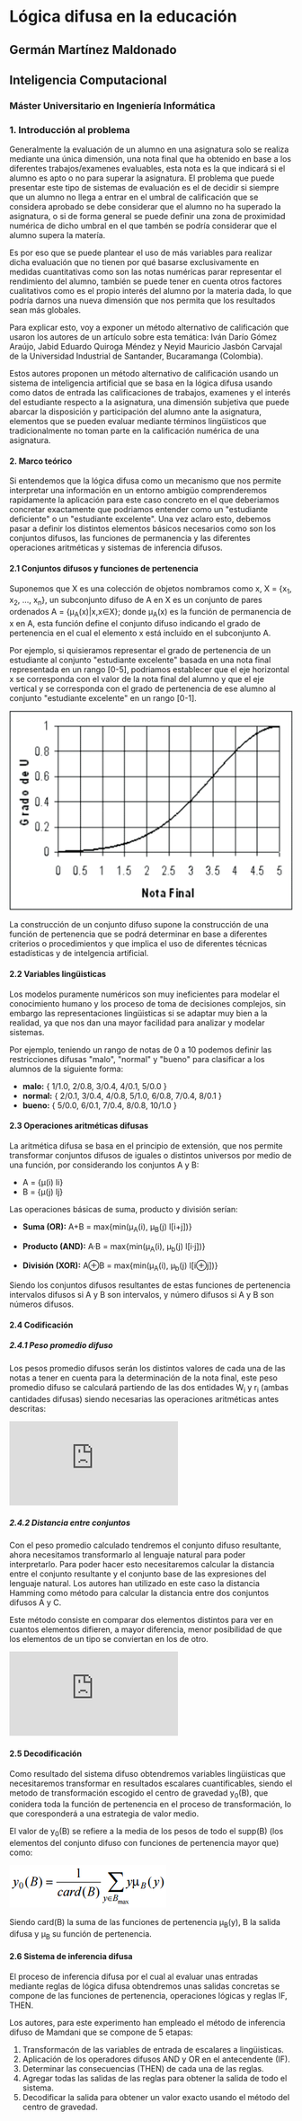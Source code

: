 # Lógica difusa en la educación

## Germán Martínez Maldonado
## Inteligencia Computacional
### Máster Universitario en Ingeniería Informática

### 1. Introducción al problema

Generalmente la evaluación de un alumno en una asignatura solo se realiza mediante una única dimensión, una nota final que ha obtenido en base a los diferentes trabajos/examenes evaluables, esta nota es la que indicará si el alumno es apto o no para superar la asignatura. El problema que puede presentar este tipo de sistemas de evaluación es el de decidir si siempre que un alumno no llega a entrar en el umbral de calificación que se considera aprobado se debe considerar que el alumno no ha superado la asignatura, o si de forma general se puede definir una zona de proximidad numérica de dicho umbral en el que tambén se podría considerar que el alumno supera la matería.

Es por eso que se puede plantear el uso de más variables para realizar dicha evaluación que no tienen por qué basarse exclusivamente en medidas cuantitativas como son las notas numéricas parar representar el rendimiento del alumno, también se puede tener en cuenta otros factores cualitativos como es el propio interés del alumno por la materia dada, lo que podría darnos una nueva dimensión que nos permita que los resultados sean más globales.

Para explicar esto, voy a exponer un método alternativo de calificación que usaron los autores de un artículo sobre esta temática: Iván Darío Gómez Araújo, Jabid Eduardo Quiroga Méndez y Neyid Mauricio Jasbón Carvajal de la Universidad Industrial de Santander, Bucaramanga (Colombia).

Estos autores proponen un método alternativo de calificación usando un sistema de inteligencia artificial que se basa en la lógica difusa usando como datos de entrada las calificaciones de trabajos, examenes y el interés del estudiante respecto a la asignatura, una dimensión subjetiva que puede abarcar la disposición y participación del alumno ante la asignatura, elementos que se pueden evaluar mediante términos lingüisticos que tradicionalmente no toman parte en la calificación numérica de una asignatura.

#### 2. Marco teórico

Si entendemos que la lógica difusa como un mecanismo que nos permite interpretar una información en un entorno ambigüo comprenderemos rapidamente la aplicación para este caso concreto en el que deberiamos concretar exactamente que podriamos entender como un "estudiante deficiente" o un "estudiante excelente". Una vez aclaro esto, debemos pasar a definir los distintos elementos básicos necesarios como son los conjuntos difusos, las funciones de permanencia y las diferentes operaciones aritméticas y sistemas de inferencia difusos.

#### 2.1 Conjuntos difusos y funciones de pertenencia

Suponemos que X es una colección de objetos nombramos como x, X = {x<sub>1</sub>, x<sub>2</sub>, ..., x<sub>n</sub>}, un subconjunto difuso de A en X es un conjunto de pares ordenados A = {µ<sub>A</sub>(x)|x,x∈X}; donde µ<sub>A</sub>(x) es la función de permanencia de x en A, esta función define el conjunto difuso indicando el grado de pertenencia en el cual el elemento x está incluido en el subconjunto A.

Por ejemplo, si quisieramos representar el grado de pertenencia de un estudiante al conjunto "estudiante excelente" basada en una nota final representada en un rango [0-5], podriamos establecer que el eje horizontal x se corresponda con el valor de la nota final del alumno y que el eje vertical y se corresponda con el grado de pertenencia de ese alumno al conjunto "estudiante excelente" en un rango [0-1].

![graficaPertenencia](images/graficaPertenencia.png)

La construcción de un conjunto difuso supone la construcción de una función de pertenencia que se podrá determinar en base a diferentes criterios o procedimientos y que implica el uso de diferentes técnicas estadísticas y de intelgencia artificial.

#### 2.2 Variables lingüisticas

Los modelos puramente numéricos son muy ineficientes para modelar el conocimiento humano y los proceso de toma de decisiones complejos, sin embargo las representaciones lingüisticas si se adaptar muy bien a la realidad, ya que nos dan una mayor facilidad para analizar y modelar sistemas.

Por ejemplo, teniendo un rango de notas de 0 a 10 podemos definir las restricciones difusas "malo", "normal" y "bueno" para clasificar a los alumnos de la siguiente forma:

- **malo:** { 1/1.0, 2/0.8, 3/0.4, 4/0.1, 5/0.0 }
- **normal:** { 2/0.1, 3/0.4, 4/0.8, 5/1.0, 6/0.8, 7/0.4, 8/0.1 }
- **bueno:** { 5/0.0, 6/0.1, 7/0.4, 8/0.8, 10/1.0 }

#### 2.3 Operaciones aritméticas difusas

La aritmética difusa se basa en el principio de extensión, que nos permite transformar conjuntos difusos de iguales o distintos universos por medio de una función, por considerando los conjuntos A y B:

- A = {µ(i) Ii}
- B = {µ(j) Ij}

Las operaciones básicas de suma, producto y división serían:

- **Suma (OR):** A+B = max{min(µ<sub>A</sub>(i), µ<sub>B</sub>(j) l[i+j])}

- **Producto (AND):** A·B = max{min(µ<sub>A</sub>(i), µ<sub>b</sub>(j) l[i·j])}

- **División (XOR):** A⊕B = max{min(µ<sub>A</sub>(i), µ<sub>b</sub>(j) l[i⊕j])}

Siendo los conjuntos difusos resultantes de estas funciones de pertenencia intervalos difusos si A y B son intervalos, y número difusos si A y B son números difusos.

#### 2.4 Codificación

##### 2.4.1 Peso promedio difuso

Los pesos promedio difusos serán los distintos valores de cada una de las notas a tener en cuenta para la determinación de la nota final, este peso promedio difuso se calculará partiendo de las dos entidades W<sub>i</sub> y r<sub>i</sub> (ambas cantidades difusas) siendo necesarias las operaciones aritméticas antes descritas:

![promedio](http://www.sciweavers.org/tex2img.php?eq=R%20%3D%20%20%5Cfrac%7B%5Csum_i%5En%20W_%7Bi%7D%20r_%7Bi%7D%7D%7B%5Csum_i%5En%20W_%7Bi%7D%7D%20&bc=White&fc=Black&im=jpg&fs=12&ff=arev&edit=0)

##### 2.4.2 Distancia entre conjuntos

Con el peso promedio calculado tendremos el conjunto difuso resultante, ahora necesitamos transformarlo al lenguaje natural para poder interpretarlo. Para poder hacer esto necesitaremos calcular la distancia entre el conjunto resultante y el conjunto base de las expresiones del lenguaje natural. Los autores han utilizado en este caso la distancia Hamming como método para calcular la distancia entre dos conjuntos difusos A y C.

Este método consiste en comparar dos elementos distintos para ver en cuantos elementos difieren, a mayor diferencia, menor posibilidad de que los elementos de un tipo se conviertan en los de otro.

![distancia](http://www.sciweavers.org/tex2img.php?eq=d%28A%2CC%29%20%3D%20%20%5Csum_x%5En%28%5Cmu_%7BA%7D%28x%29-%5Cmu_%7BC%7D%28x%29%29&bc=White&fc=Black&im=jpg&fs=12&ff=arev&edit=0)

#### 2.5 Decodificación

Como resultado del sistema difuso obtendremos variables lingüisticas que necesitaremos transformar en resultados escalares cuantificables, siendo el metodo de transformación escogido el centro de gravedad y<sub>0</sub>(B), que conidera toda la función de pertenencia en el proceso de transformación, lo que coresponderá a una estrategia de valor medio.

El valor de y<sub>0</sub>(B) se refiere a la media de los pesos de todo el supp(B) (los elementos del conjunto difuso con funciones de pertenencia mayor que) como:

![centroGravedad](images/centroGravedad.png)

Siendo card(B) la suma de las funciones de pertenencia µ<sub>B</sub>(y), B la salida difusa y µ<sub>B</sub> su función de pertenencia.

#### 2.6 Sistema de inferencia difusa

El proceso de inferencia difusa por el cual al evaluar unas entradas mediante reglas de lógica difusa obtendremos unas salidas concretas se compone de las funciones de pertenencia, operaciones lógicas y reglas IF, THEN.

Los autores, para este experimento han empleado el método de inferencia difuso de Mamdani que se compone de 5 etapas:

1. Transformacón de las variables de entrada de escalares a lingüisticas.
2. Aplicación de los operadores difusos AND y OR en el antecendente (IF).
3. Determinar las consecuencias (THEN) de cada una de las reglas.
4. Agregar todas las salidas de las reglas para obtener la salida de todo el sistema.
5. Decodificar la salida para obtener un valor exacto usando el método del centro de gravedad.
